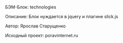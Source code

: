 БЭМ-Блок: technologies

Описание: Блок нуждается в jquery и плагине slick.js

Автор: Ярослав Старущенко

Исходный проект: poravinternet.ru
